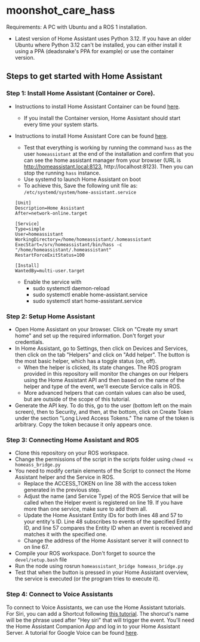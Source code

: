 # moonshot_care_hass

Requirements: A PC with Ubuntu and a ROS 1 installation. 

* Latest version of Home Assistant uses Python 3.12. If you have an older Ubuntu where Python 3.12 can't be installed, you can either install it using a PPA (deadsnake's PPA for example) or use the container version.

## Steps to get started with Home Assistant

### Step 1: Install Home Assistant (Container or Core).

- Instructions to install Home Assistant Container can be found [here](https://www.home-assistant.io/installation/generic-x86-64#install-home-assistant-container).
  - If you install the Container version, Home Assistant should start every time your system starts.

- Instructions to install Home Assistant Core can be found [here](https://www.home-assistant.io/installation/linux#install-home-assistant-core).
  - Test that everything is working by running the command `hass` as the user `homeassistant` at the end of the installation and confirm that you can see the home assistant manager from your browser (URL is http://homeassistant.local:8123, http://localhost:8123). Then you can stop the running `hass` instance. 
  - Use systemd to launch Home Assistant on boot
  - To achieve this, Save the following unit file as: `/etc/systemd/system/home-assistant.service`
  ```
  [Unit]
  Description=Home Assistant
  After=network-online.target

  [Service]
  Type=simple 
  User=homeassistant
  WorkingDirectory=/home/homeassistant/.homeassistant
  ExecStart=/srv/homeassistant/bin/hass -c "/home/homeassistant/.homeassistant"
  RestartForceExitStatus=100

  [Install]
  WantedBy=multi-user.target

  ```
  - Enable the service with
    - sudo systemctl daemon-reload
    - sudo systemctl enable home-assistant.service
    - sudo systemctl start home-assistant.service

### Step 2: Setup Home Assistant

- Open Home Assistant on your browser. Click on "Create my smart home" and set up the required information. Don't forget your credentials.
- In Home Assistant, go to Settings, then click on Devices and Services, then click on the tab "Helpers" and click on "Add helper". The button is the most basic helper, which has a toggle status (on, off).
   - When the helper is clicked, its state changes. The ROS program provided in this repository will monitor the changes on our Helpers using the Home Assistant API and then based on the name of the helper and type of the event, we'll execute Service calls in ROS.
   - More advanced helpers that can contain values can also be used, but are outside of the scope of this tutorial.
- Generate the API key. To do this, go to the user (bottom left on the main screen), then to Security, and then, at the bottom, click on Create Token under the section "Long Lived Access Tokens." The name of the token is arbitrary. Copy the token because it only appears once.

### Step 3: Connecting Home Assistant and ROS
 
- Clone this repository on your ROS workspace.
- Change the permissions of the script in the scripts folder using `chmod +x homeass_bridge.py`
- You need to modify certain elements of the Script to connect the Home Assistant helper and the Service in ROS.
  -  Replace the ACCESS_TOKEN on line 38 with the access token generated in the previous step.
  -  Adjust the name (and Service Type) of the ROS Service that will be called when the Helper event is registered on line 19. If you have more than one service, make sure to add them all.
  -  Update the Home Assistant Entity IDs for both lines 48 and 57 to your entity's ID. Line 48 subscribes to events of the specified Entity ID, and line 57 compares the Entity ID when an event is received and matches it with the specified one.
  -  Change the address of the Home Assistant server it will connect to on line 67.
- Compile your ROS workspace. Don't forget to source the `devel/setup.bash` file
- Run the node using rosrun `homeassistant_bridge homeass_bridge.py`
- Test that when the button is pressed in your Home Assistant overview, the service is executed (or the program tries to execute it). 

### Step 4: Connect to Voice Assistants

To connect to Voice Assistants, we can use the Home Assistant tutorials. For Siri, you can add a Shortcut following [this tutorial](https://companion.home-assistant.io/docs/integrations/siri-shortcuts/). The shorcut's name will be the phrase used after "Hey siri" that will trigger the event. You'll need the Home Assistant Companion App and log in to your Home Assistant Server. A tutorial for Google Voice can be found [here](https://www.home-assistant.io/voice_control/android/).












